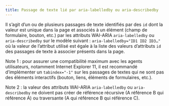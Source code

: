 ```yaml
---
title: Passage de texte lié par aria-labelledby ou aria-describedby
---
```


Il s’agit d’un ou de plusieurs passages de texte identifiés par des `id` dont
la valeur est unique dans la page et associés à un élément (champ de
formulaire, bouton, etc.) par les attributs WAI-ARIA `aria-labelledby` ou
`aria-describedby` sur le modèle suivant : `aria-labelledby="ID1 ID2 ID3…"` où
la valeur de l’attribut utilisé est égale à la liste des valeurs d’attributs
`id` des passages de texte à associer présents dans la page.

Note 1 : pour assurer une compatibilité maximum avec les agents utilisateurs,
notamment Internet Explorer 11, il est recommandé d’implémenter un
`tabindex="-1"` sur les passages de textes qui ne sont pas des éléments
interactifs (bouton, liens, éléments de formulaires, etc.).

Note 2 : la valeur des attributs WAI-ARIA `aria-labelledby` ou `aria- describedby` ne doivent pas créer de référence récursive (A référence B qui
référence A) ou traversante (A qui référence B qui référence C).
